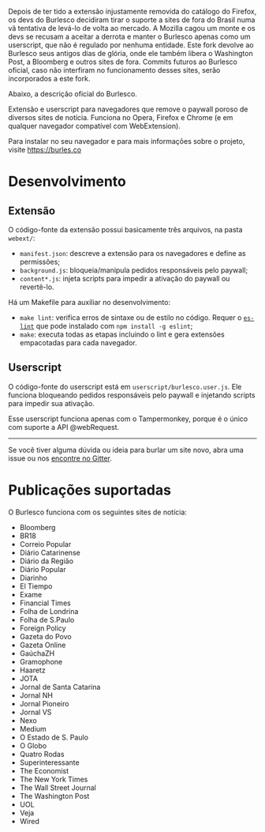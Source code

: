 Depois de ter tido a extensão injustamente removida do catálogo do Firefox, os devs do Burlesco decidiram tirar o suporte a sites de fora do Brasil numa vã tentativa de levá-lo de volta ao mercado. A Mozilla cagou um monte e os devs se recusam a aceitar a derrota e manter o Burlesco apenas como um userscript, que não é regulado por nenhuma entidade. Este fork devolve ao Burlesco seus antigos dias de glória, onde ele também libera o Washington Post, a Bloomberg e outros sites de fora. Commits futuros ao Burlesco oficial, caso não interfiram no funcionamento desses sites, serão incorporados a este fork.

Abaixo, a descrição oficial do Burlesco.

Extensão e userscript para navegadores que remove o paywall poroso de diversos sites de notícia. Funciona no Opera, Firefox e Chrome (e em qualquer navegador compatível com WebExtension).

Para instalar no seu navegador e para mais informações sobre o projeto, visite https://burles.co

# Desenvolvimento

## Extensão

O código-fonte da extensão possui basicamente três arquivos, na pasta `webext/`:

- `manifest.json`: descreve a extensão para os navegadores e define as permissões;
- `background.js`: bloqueia/manipula pedidos responsáveis pelo paywall;
- `content*.js`: injeta scripts para impedir a ativação do paywall ou revertê-lo.

Há um Makefile para auxiliar no desenvolvimento:

- `make lint`: verifica erros de sintaxe ou de estilo no código. Requer o [`es-lint`](https://github.com/eslint/eslint) que pode instalado com `npm install -g eslint`;
- `make`: executa todas as etapas incluindo o lint e gera extensões empacotadas para cada navegador.

## Userscript

O código-fonte do userscript está em `userscript/burlesco.user.js`. Ele funciona bloqueando pedidos responsáveis pelo paywall e injetando scripts para impedir sua ativação.

Esse userscript funciona apenas com o Tampermonkey, porque é o único com suporte a API @webRequest.

----

Se você tiver alguma dúvida ou ideia para burlar um site novo, abra uma issue ou nos [encontre no Gitter](https://gitter.im/rodorgas/burlesco).

# Publicações suportadas

O Burlesco funciona com os seguintes sites de notícia:

- Bloomberg
- BR18
- Correio Popular
- Diário Catarinense
- Diário da Região
- Diário Popular
- Diarinho
- El Tiempo
- Exame
- Financial Times
- Folha de Londrina
- Folha de S.Paulo
- Foreign Policy
- Gazeta do Povo
- Gazeta Online
- GaúchaZH
- Gramophone
- Haaretz
- JOTA
- Jornal de Santa Catarina
- Jornal NH
- Jornal Pioneiro
- Jornal VS
- Nexo
- Medium
- O Estado de S. Paulo
- O Globo
- Quatro Rodas
- Superinteressante
- The Economist	
- The New York Times	
- The Wall Street Journal	
- The Washington Post
- UOL
- Veja
- Wired
